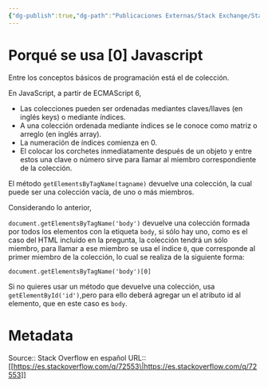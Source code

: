 ```yaml
---
{"dg-publish":true,"dg-path":"Publicaciones Externas/Stack Exchange/Stack Overflow en español/es.stackoverflow.com-72553.md","permalink":"/publicaciones-externas/stack-exchange/stack-overflow-en-espanol/es-stackoverflow-com-72553/","title":"Porqué se usa [0] Javascript","hide":true,"noteIcon":"\"0\"","created":"2024-04-03T12:49:10.727-06:00","updated":"2024-04-05T16:43:50.823-06:00"}
---
```


# Porqué se usa [0] Javascript

Entre los conceptos básicos de programación está el de colección. 

En JavaScript, a partir de ECMAScript 6,

- Las colecciones pueden ser ordenadas mediantes claves/llaves (en inglés keys) o mediante índices.
- A una colección ordenada mediante índices se le conoce como matriz o arreglo (en inglés array).
- La numeración de índices comienza en 0.
- El colocar los corchetes inmediatamente después de un objeto y entre estos una clave o número sirve para llamar al miembro correspondiente de la colección.

El método `getElementsByTagName(tagname)` devuelve una colección, la cual puede ser una colección vacía, de uno o más miembros.

Considerando lo anterior,

`document.getElementsByTagName('body')` devuelve una colección formada por todos los elementos con la etiqueta `body`, si sólo hay uno, como es el caso del HTML incluído en la pregunta, la colección tendrá un sólo miembro, para llamar a ese miembro se usa el índice `0`, que corresponde al primer miembro de la colección, lo cual se realiza de la siguiente forma:

`document.getElementsByTagName('body')[0]`

Si no quieres usar un método que devuelve una colección, usa `getElementById('id')`,pero para ello deberá agregar un el atributo id al elemento, que en este caso es `body`.


# Metadata
Source:: Stack Overflow en español
URL:: [[https://es.stackoverflow.com/q/72553\|https://es.stackoverflow.com/q/72553]]

